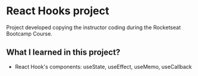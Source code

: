 # React Hooks project

Project developed copying the instructor coding during the Rocketseat Bootcamp Course.

## What I learned in this project?

- React Hook's components: useState, useEffect, useMemo, useCallback
